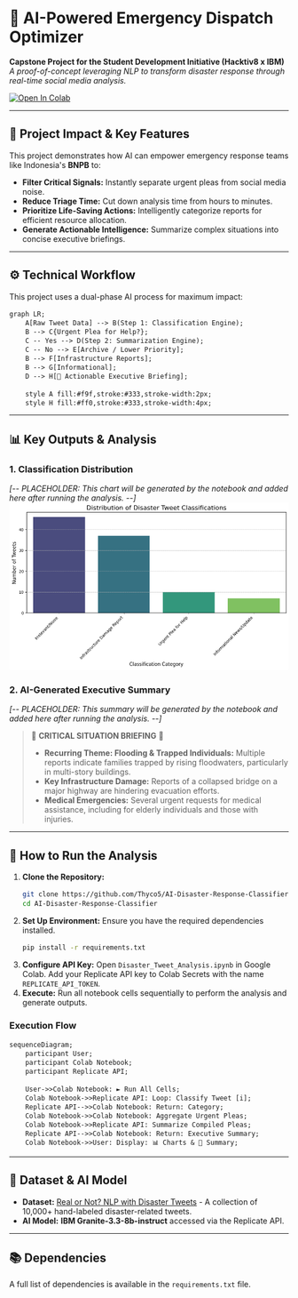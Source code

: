 # 🚨 AI-Powered Emergency Dispatch Optimizer

**Capstone Project for the Student Development Initiative (Hacktiv8 x IBM)**
*A proof-of-concept leveraging NLP to transform disaster response through real-time social media analysis.*

[![Open In Colab](https://colab.research.google.com/assets/colab-badge.svg)](https://colab.research.google.com/drive/1eXYfCWhLX8S-oHhJpsMSnYzQMfbxUc5i?usp=sharing)

---

## 🌟 Project Impact & Key Features

This project demonstrates how AI can empower emergency response teams like Indonesia's **BNPB** to:
- **Filter Critical Signals:** Instantly separate urgent pleas from social media noise.
- **Reduce Triage Time:** Cut down analysis time from hours to minutes.
- **Prioritize Life-Saving Actions:** Intelligently categorize reports for efficient resource allocation.
- **Generate Actionable Intelligence:** Summarize complex situations into concise executive briefings.

---

## ⚙️ Technical Workflow

This project uses a dual-phase AI process for maximum impact:

```mermaid
graph LR;
    A[Raw Tweet Data] --> B(Step 1: Classification Engine);
    B --> C{Urgent Plea for Help?};
    C -- Yes --> D(Step 2: Summarization Engine);
    C -- No --> E[Archive / Lower Priority];
    B --> F[Infrastructure Reports];
    B --> G[Informational];
    D --> H[🚨 Actionable Executive Briefing];

    style A fill:#f9f,stroke:#333,stroke-width:2px;
    style H fill:#ff0,stroke:#333,stroke-width:4px;
```

---

## 📊 Key Outputs & Analysis

### 1. Classification Distribution
*[-- PLACEHOLDER: This chart will be generated by the notebook and added here after running the analysis. --]*
![Classification Distribution](https://raw.githubusercontent.com/Thyco5/AI-Disaster-Response-Classifier/main/images/classification_distribution.png)

### 2. AI-Generated Executive Summary
*[-- PLACEHOLDER: This summary will be generated by the notebook and added here after running the analysis. --]*
> 🚨 **CRITICAL SITUATION BRIEFING** 🚨
>
> * **Recurring Theme: Flooding & Trapped Individuals:** Multiple reports indicate families trapped by rising floodwaters, particularly in multi-story buildings.
> * **Key Infrastructure Damage:** Reports of a collapsed bridge on a major highway are hindering evacuation efforts.
> * **Medical Emergencies:** Several urgent requests for medical assistance, including for elderly individuals and those with injuries.

---

## 🚀 How to Run the Analysis

1.  **Clone the Repository:**
    ```bash
    git clone https://github.com/Thyco5/AI-Disaster-Response-Classifier.git
    cd AI-Disaster-Response-Classifier
    ```
2.  **Set Up Environment:** Ensure you have the required dependencies installed.
    ```bash
    pip install -r requirements.txt
    ```
3.  **Configure API Key:** Open `Disaster_Tweet_Analysis.ipynb` in Google Colab. Add your Replicate API key to Colab Secrets with the name `REPLICATE_API_TOKEN`.
4.  **Execute:** Run all notebook cells sequentially to perform the analysis and generate outputs.

### Execution Flow
```mermaid
sequenceDiagram;
    participant User;
    participant Colab Notebook;
    participant Replicate API;

    User->>Colab Notebook: ► Run All Cells;
    Colab Notebook->>Replicate API: Loop: Classify Tweet [i];
    Replicate API-->>Colab Notebook: Return: Category;
    Colab Notebook->>Colab Notebook: Aggregate Urgent Pleas;
    Colab Notebook->>Replicate API: Summarize Compiled Pleas;
    Replicate API-->>Colab Notebook: Return: Executive Summary;
    Colab Notebook->>User: Display: 📊 Charts & 📝 Summary;
```

---

## 📂 Dataset & AI Model

- **Dataset:** [Real or Not? NLP with Disaster Tweets](https://www.kaggle.com/competitions/nlp-getting-started) - A collection of 10,000+ hand-labeled disaster-related tweets.
- **AI Model:** **IBM Granite-3.3-8b-instruct** accessed via the Replicate API.

---

## 📚 Dependencies
A full list of dependencies is available in the `requirements.txt` file.
